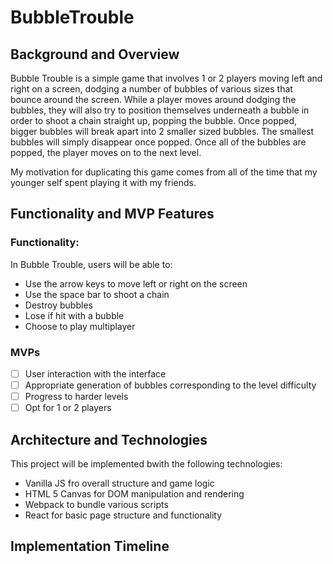 # BubbleTrouble
## Background and Overview
  Bubble Trouble is a simple game that involves 1 or 2 players moving left and right on a screen, dodging a number of bubbles of various sizes that bounce around the screen. While a player moves around dodging the bubbles, they will also try to position themselves underneath a bubble in order to shoot a chain straight up, popping the bubble. Once popped, bigger bubbles will break apart into 2 smaller sized bubbles. The smallest bubbles will simply disappear once popped. Once all of the bubbles are popped, the player moves on to the next level.
  
  My motivation for duplicating this game comes from all of the time that my younger self spent playing it with my friends.
  
## Functionality and MVP Features
### Functionality:
In Bubble Trouble, users will be able to:
* Use the arrow keys to move left or right on the screen
* Use the space bar to shoot a chain
* Destroy bubbles
* Lose if hit with a bubble
* Choose to play multiplayer

### MVPs
- [ ] User interaction with the interface
- [ ] Appropriate generation of bubbles corresponding to the level difficulty
- [ ] Progress to harder levels
- [ ] Opt for 1 or 2 players

## Architecture and Technologies
This project will be implemented bwith the following technologies:

  * Vanilla JS fro overall structure and game logic
  * HTML 5 Canvas for DOM manipulation and rendering
  * Webpack to bundle various scripts
  * React for basic page structure and functionality
  
## Implementation Timeline
